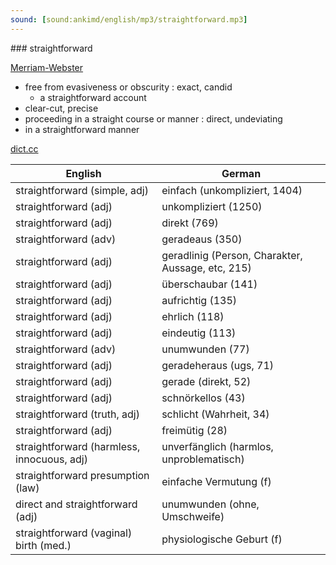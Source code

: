 ```yaml
---
sound: [sound:ankimd/english/mp3/straightforward.mp3]
---
```


\### straightforward

[Merriam-Webster](https://www.merriam-webster.com/dictionary/straightforward)

- free from evasiveness or obscurity : exact, candid
    - a straightforward account
- clear-cut, precise
- proceeding in a straight course or manner : direct, undeviating
- in a straightforward manner

[dict.cc](https://www.dict.cc/straightforward)

| English        | German       |
| -------------- | ------------ |
| straightforward (simple, adj) | einfach (unkompliziert, 1404) |
| straightforward (adj) | unkompliziert (1250) |
| straightforward (adj) | direkt (769) |
| straightforward (adv) | geradeaus (350) |
| straightforward (adj) | geradlinig (Person, Charakter, Aussage, etc, 215) |
| straightforward (adj) | überschaubar (141) |
| straightforward (adj) | aufrichtig (135) |
| straightforward (adj) | ehrlich (118) |
| straightforward (adj) | eindeutig (113) |
| straightforward (adv) | unumwunden (77) |
| straightforward (adj) | geradeheraus (ugs, 71) |
| straightforward (adj) | gerade (direkt, 52) |
| straightforward (adj) | schnörkellos (43) |
| straightforward (truth, adj) | schlicht (Wahrheit, 34) |
| straightforward (adj) | freimütig (28) |
| straightforward (harmless, innocuous, adj) | unverfänglich (harmlos, unproblematisch) |
| straightforward presumption (law) | einfache Vermutung (f) |
| direct and straightforward (adj) | unumwunden (ohne, Umschweife) |
| straightforward (vaginal) birth (med.) | physiologische Geburt (f) |
